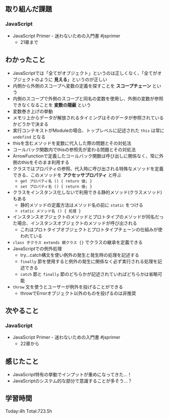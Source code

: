 ## 取り組んだ課題
### JavaScript
- JavaScript Primer - 迷わないための入門書 #jsprimer
  - 21章まで
## わかったこと
- JavaScriptでは「全てがオブジェクト」というのは正しくなく、「全てがオブジェクトのように **見える**」というのが正しい
- 内側から外側のスコープへ変数の定義を探すことを **スコープチェーン** という
- 内側のスコープで外側のスコープと同名の変数を使用し、外側の変数が参照できなくなることを **変数の隠蔽** という
- 変数巻き上げの挙動
- メモリ上からデータが解放されるタイミングはそのデータが参照されているかどうかで決まる
- 実行コンテキストがModuleの場合、トップレベルに記述された `this` は常に `undefind` となる
- thisを含むメソッドを変数に代入した際の問題とその対処法
- コールバック関数内でthisの参照先が変わる問題とその対処法
- ArrowFunctionで定義したコールバック関数は呼び出しに関係なく、常に外側のthisをそのまま利用する
- クラスではプロパティの参照、代入時に呼び出される特殊なメソッドを定義できる、このメソッドを **アクセッサプロパティ** と呼ぶ
    - `get プロパティ名 () { return 値; }`
    - `set プロパティ名 () { return 値; }`
- クラスをインスタンス化しないで利用できる静的メソッド(クラスメソッド)もある
    - 静的メソッドの定義方法はメソッド名の前に `static` をつける
    - `static メソッド名 () { 処理 }`
- インスタンスオブジェクトのメソッドとプロトタイプのメソッドが同名だった場合、インスタンスオブジェクトのメソッドが呼び出される
    - これはプロトタイプオブジェクトとプロトタイプチェーンの仕組みが使われている
- `class 子クラス extends 親クラス {}` でクラスの継承を定義できる
- JavaScriptでの例外処理
    - try...catch構文を使い例外の発生と発生時の処理を記述する
    - `finally` 節を使用すると例外の発生に関係なく必ず実行される処理を記述できる
    - `catch` 節と `finally` 節のどちらかが記述されていればどちらかは省略可能
- `throw` 文を使うとユーザーが例外を投げることができる
    - throwでErrorオブジェクト以外のものを投げるのは非推奨
## 次やること
### JavaScript
- JavaScript Primer - 迷わないための入門書 #jsprimer
  - 22章から
## 感じたこと
- JavaScript特有の挙動でインプットが重めになってきた...！
- JavaScriptのシステム的な部分で意識することが多そう...？
## 学習時間
Today:4h Total:723.5h
